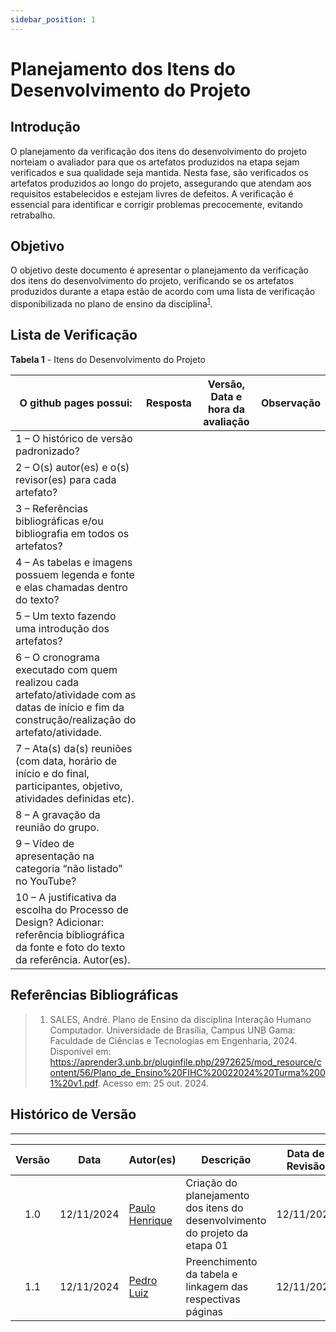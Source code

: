 ```yaml
---
sidebar_position: 1
---
```


# Planejamento dos Itens do Desenvolvimento do Projeto

## Introdução

O planejamento da verificação  dos itens do desenvolvimento do projeto norteiam o avaliador para que os artefatos produzidos na etapa sejam verificados e sua qualidade seja mantida. Nesta fase, são verificados os artefatos produzidos ao longo do projeto, assegurando que atendam aos requisitos estabelecidos e estejam livres de defeitos. A verificação é essencial para identificar e corrigir problemas precocemente, evitando retrabalho.

## Objetivo

O objetivo deste documento é apresentar o planejamento da verificação dos itens do desenvolvimento do projeto, verificando se os artefatos produzidos durante a etapa estão de acordo com uma lista de verificação disponibilizada no plano de ensino da disciplina<sup>[1](../etapa01/planejamento.md#referências-bibliográficas)</sup>.

## Lista de Verificação

<p style={{ textAlign: 'center', fontSize: '18px' }}><b>Tabela 1</b> - Itens do Desenvolvimento do Projeto</p>

| O github pages possui:                                                                                               | Resposta            | Versão, Data e hora da avaliação | Observação                     |
|---------------------------------|---------------------|-----------------------------------|--------------------------------|
| 1 – O histórico de versão padronizado?                                                                               |                     |                                   |                                |
| 2 – O(s) autor(es) e o(s) revisor(es) para cada artefato?                                                            |                     |                                   |                                |
| 3 – Referências bibliográficas e/ou bibliografia em todos os artefatos?                                              |                     |                                   |                                |
| 4 – As tabelas e imagens possuem legenda e fonte e elas chamadas dentro do texto?                                    |                     |                                   |                                |
| 5 – Um texto fazendo uma introdução dos artefatos?                                                                   |                     |                                   |                                |
| 6 – O cronograma executado com quem realizou cada artefato/atividade com as datas de início e fim da construção/realização do artefato/atividade. |                     |                                   |                                |
| 7 – Ata(s) da(s) reuniões (com data, horário de início e do final, participantes, objetivo, atividades definidas etc). |                     |                                   |                                |
| 8 – A gravação da reunião do grupo.                                                                                  |                     |                                   |                                |
| 9 – Vídeo de apresentação na categoria “não listado” no YouTube?                                                     |                     |                                   |                                |
| 10 – A justificativa da escolha do Processo de Design? Adicionar: referência bibliográfica da fonte e foto do texto da referência. Autor(es).  |                     |                                    |                                |       


## Referências Bibliográficas

> 1. SALES, André. Plano de Ensino da disciplina Interação Humano Computador. Universidade de Brasília, Campus UNB Gama: Faculdade de Ciências e Tecnologias em Engenharia, 2024. Disponível em: https://aprender3.unb.br/pluginfile.php/2972625/mod_resource/content/56/Plano_de_Ensino%20FIHC%20022024%20Turma%2001%20v1.pdf. Acesso em: 25 out. 2024.

## Histórico de Versão
---
| Versão | Data | Autor(es) | Descrição | Data de Revisão | Revisor(es) |
|:---:|:---:|---|---|:---:|---|
| 1.0 | 12/11/2024 | [Paulo Henrique](https://github.com/paulomh) | Criação do planejamento dos itens do desenvolvimento do projeto da etapa 01 | 12/11/2024 | [Weverton Rodrigues](https://github.com/vevetin) |
| 1.1 | 12/11/2024 | [Pedro Luiz](https://github.com/pedroluizfo) | Preenchimento da tabela e linkagem das respectivas páginas | 12/11/2024 | [Weverton Rodrigues](https://github.com/vevetin) |


